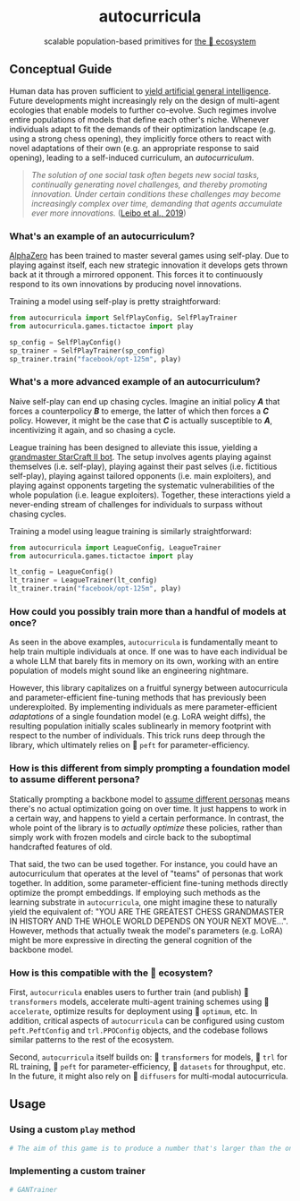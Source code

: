 <div align="center">
    <h1 align="center">autocurricula</h1>
    <p>scalable population-based primitives for <a href="https://huggingface.co">the 🤗 ecosystem</a></p>
</div>

## Conceptual Guide

Human data has proven sufficient to <a href="https://www.noemamag.com/artificial-general-intelligence-is-already-here/">yield artificial general intelligence</a>. Future developments might increasingly rely on the design of multi-agent ecologies that enable models to further co-evolve. Such regimes involve entire populations of models that define each other's niche. Whenever individuals adapt to fit the demands of their optimization landscape (e.g. using a strong chess opening), they implicitly force others to react with novel adaptations of their own (e.g. an appropriate response to said opening), leading to a self-induced curriculum, an _autocurriculum_.

> _The solution of one social task often begets new social tasks, continually generating novel challenges, and thereby promoting innovation. Under certain conditions these challenges may become increasingly complex over time, demanding that agents accumulate ever more innovations._ ([Leibo et al., 2019](https://www.deepmind.com/publications/autocurricula-and-the-emergence-of-innovation-from-social-interaction-a-manifesto-for-multi-agent-intelligence-research))

### What's an example of an autocurriculum?

[AlphaZero](https://www.deepmind.com/blog/alphazero-shedding-new-light-on-chess-shogi-and-go) has been trained to master several games using self-play. Due to playing against itself, each new strategic innovation it develops gets thrown back at it through a mirrored opponent. This forces it to continuously respond to its own innovations by producing novel innovations.

Training a model using self-play is pretty straightforward:

```python
from autocurricula import SelfPlayConfig, SelfPlayTrainer
from autocurricula.games.tictactoe import play

sp_config = SelfPlayConfig()
sp_trainer = SelfPlayTrainer(sp_config)
sp_trainer.train("facebook/opt-125m", play)
```

### What's a more advanced example of an autocurriculum?

Naive self-play can end up chasing cycles. Imagine an initial policy **_A_** that forces a counterpolicy **_B_** to emerge, the latter of which then forces a **_C_** policy. However, it might be the case that **_C_** is actually susceptible to **_A_**, incentivizing it again, and so chasing a cycle.

League training has been designed to alleviate this issue, yielding a [grandmaster StarCraft II bot](https://www.deepmind.com/blog/alphastar-grandmaster-level-in-starcraft-ii-using-multi-agent-reinforcement-learning). The setup involves agents playing against themselves (i.e. self-play), playing against their past selves (i.e. fictitious self-play), playing against tailored opponents (i.e. main exploiters), and playing against opponents targeting the systematic vulnerabilities of the whole population (i.e. league exploiters). Together, these interactions yield a never-ending stream of challenges for individuals to surpass without chasing cycles.

Training a model using league training is similarly straightforward:

```python
from autocurricula import LeagueConfig, LeagueTrainer
from autocurricula.games.tictactoe import play

lt_config = LeagueConfig()
lt_trainer = LeagueTrainer(lt_config)
lt_trainer.train("facebook/opt-125m", play)
```

### How could you possibly train more than a handful of models at once?

As seen in the above examples, `autocurricula` is fundamentally meant to help train multiple individuals at once. If one was to have each individual be a whole LLM that barely fits in memory on its own, working with an entire population of models might sound like an engineering nightmare.

However, this library capitalizes on a fruitful synergy between autocurricula and parameter-efficient fine-tuning methods that has previously been underexploited. By implementing individuals as mere parameter-efficient _adaptations_ of a single foundation model (e.g. LoRA weight diffs), the resulting population initially scales sublinearly in memory footprint with respect to the number of individuals. This trick runs deep through the library, which ultimately relies on 🤗 `peft` for parameter-efficiency.

### How is this different from simply prompting a foundation model to assume different persona?

Statically prompting a backbone model to [assume different personas](https://microsoft.github.io/autogen/) means there's no actual optimization going on over time. It just happens to work in a certain way, and happens to yield a certain performance. In contrast, the whole point of the library is to _actually optimize_ these policies, rather than simply work with frozen models and circle back to the suboptimal handcrafted features of old.

That said, the two can be used together. For instance, you could have an autocurriculum that operates at the level of "teams" of personas that work together. In addition, some parameter-efficient fine-tuning methods directly optimize the prompt embeddings. If employing such methods as the learning substrate in `autocurricula`, one might imagine these to naturally yield the equivalent of: "YOU ARE THE GREATEST CHESS GRANDMASTER IN HISTORY AND THE WHOLE WORLD DEPENDS ON YOUR NEXT MOVE...". However, methods that actually tweak the model's parameters (e.g. LoRA) might be more expressive in directing the general cognition of the backbone model.

### How is this compatible with the 🤗 ecosystem?

First, `autocurricula` enables users to further train (and publish) 🤗 `transformers` models, accelerate multi-agent training schemes using 🤗 `accelerate`, optimize results for deployment using 🤗 `optimum`, etc. In addition, critical aspects of `autocurricula` can be configured using custom `peft.PeftConfig` and `trl.PPOConfig` objects, and the codebase follows similar patterns to the rest of the ecosystem.

Second, `autocurricula` itself builds on: 🤗 `transformers` for models, 🤗 `trl` for RL training, 🤗 `peft` for parameter-efficiency, 🤗 `datasets` for throughput, etc. In the future, it might also rely on 🤗 `diffusers` for multi-modal autocurricula.

## Usage

### Using a custom `play` method

```python
# The aim of this game is to produce a number that's larger than the one issued by the opponent.
```

### Implementing a custom trainer

```python
# GANTrainer
```

